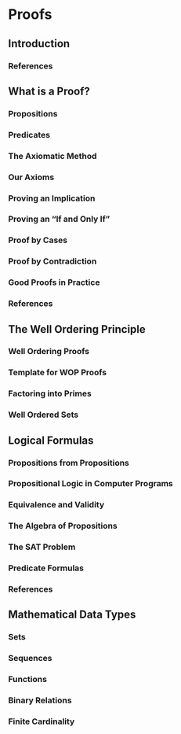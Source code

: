 # Proofs
## Introduction
### References
## What is a Proof?
### Propositions
### Predicates
### The Axiomatic Method
### Our Axioms
### Proving an Implication
### Proving an “If and Only If”
### Proof by Cases
### Proof by Contradiction
### Good Proofs in Practice
### References
## The Well Ordering Principle
### Well Ordering Proofs
### Template for WOP Proofs
### Factoring into Primes
### Well Ordered Sets
## Logical Formulas
### Propositions from Propositions
### Propositional Logic in Computer Programs
### Equivalence and Validity
### The Algebra of Propositions
### The SAT Problem
### Predicate Formulas
### References
## Mathematical Data Types
### Sets
### Sequences
### Functions
### Binary Relations
### Finite Cardinality